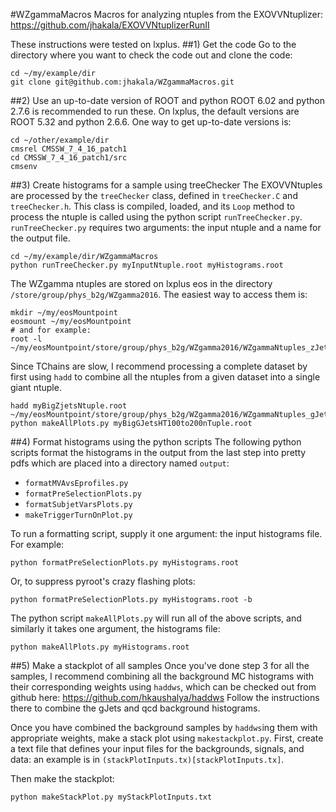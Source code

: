 #WZgammaMacros
Macros for analyzing ntuples from the EXOVVNtuplizer: https://github.com/jhakala/EXOVVNtuplizerRunII

These instructions were tested on lxplus.
##1) Get the code
Go to the directory where you want to check the code out and clone the code:
```
cd ~/my/example/dir
git clone git@github.com:jhakala/WZgammaMacros.git
```
##2) Use an up-to-date version of ROOT and python
ROOT 6.02 and python 2.7.6 is recommended to run these. On lxplus, the default versions are ROOT 5.32 and python 2.6.6. One way to get up-to-date versions is:
```
cd ~/other/example/dir
cmsrel CMSSW_7_4_16_patch1
cd CMSSW_7_4_16_patch1/src
cmsenv
```
##3) Create histograms for a sample using treeChecker
The EXOVVNtuples are processed by the `treeChecker` class, defined in `treeChecker.C` and `treeChecker.h`. This class is compiled, loaded, and its `Loop` method to process the ntuple is called using the python script `runTreeChecker.py`. `runTreeChecker.py` requires two arguments: the input ntuple and a name for the output file.
```
cd ~/my/example/dir/WZgammaMacros
python runTreeChecker.py myInputNtuple.root myHistograms.root
```

The WZgamma ntuples are stored on lxplus eos in the directory `/store/group/phys_b2g/WZgamma2016`. The easiest way to access them is:
```
mkdir ~/my/eosMountpoint
eosmount ~/my/eosMountpoint
# and for example:
root -l ~/my/eosMountpoint/store/group/phys_b2g/WZgamma2016/WZgammaNtuples_zJetsToQQHT600toInf_Jan14/flatTuple_1.root
```
Since TChains are slow, I recommend processing a complete dataset by first using `hadd` to combine all the ntuples from a given dataset into a single giant ntuple.
```
hadd myBigZjetsNtuple.root ~/my/eosMountpoint/store/group/phys_b2g/WZgamma2016/WZgammaNtuples_gJetsHT100to200_Jan13/*.root
python makeAllPlots.py myBigGJetsHT100to200nTuple.root
```

##4) Format histograms using the python scripts
The following python scripts format the histograms in the output from the last step into pretty pdfs which are placed into a directory named `output`:
* `formatMVAvsEprofiles.py`
* `formatPreSelectionPlots.py`
* `formatSubjetVarsPlots.py`
* `makeTriggerTurnOnPlot.py`

To run a formatting script, supply it one argument: the input histograms file. For example:
```
python formatPreSelectionPlots.py myHistograms.root
```
Or, to suppress pyroot's crazy flashing plots:
```
python formatPreSelectionPlots.py myHistograms.root -b
```
The python script `makeAllPlots.py` will run all of the above scripts, and similarly it takes one argument, the histograms file:
```
python makeAllPlots.py myHistograms.root
```
##5) Make a stackplot of all samples
Once you've done step 3 for all the samples, I recommend combining all the background MC histograms with their corresponding weights using `haddws`, which can be checked out from github here: https://github.com/hkaushalya/haddws
Follow the instructions there to combine the gJets and qcd background histograms.

Once you have combined the background samples by `haddws`ing them with appropriate weights, make a stack plot using `makestackplot.py`. First, create a text file that defines your input files for the backgrounds, signals, and data: an example is in `(stackPlotInputs.tx)[stackPlotInputs.tx]`.

Then make the stackplot:
```
python makeStackPlot.py myStackPlotInputs.txt
```


